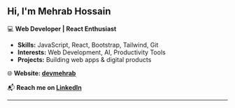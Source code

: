 ## Hi, I'm **Mehrab Hossain** 

💻 **Web Developer | React Enthusiast**  

-  **Skills:** JavaScript, React, Bootstrap, Tailwind, Git
-  **Interests:** Web Development, AI, Productivity Tools  
-  **Projects:** Building web apps & digital products  

🌐 **Website: [devmehrab](https://devmehrab.vercel.app/)**

📬 **Reach me on [LinkedIn](https://www.linkedin.com/in/dev-mehrab/)**  

---
